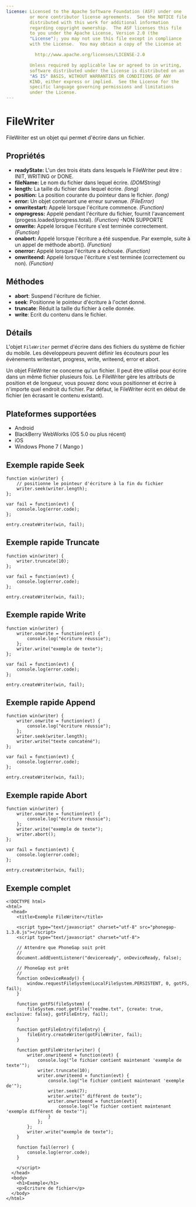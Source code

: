 ```yaml
---
license: Licensed to the Apache Software Foundation (ASF) under one
         or more contributor license agreements.  See the NOTICE file
         distributed with this work for additional information
         regarding copyright ownership.  The ASF licenses this file
         to you under the Apache License, Version 2.0 (the
         "License"); you may not use this file except in compliance
         with the License.  You may obtain a copy of the License at

           http://www.apache.org/licenses/LICENSE-2.0

         Unless required by applicable law or agreed to in writing,
         software distributed under the License is distributed on an
         "AS IS" BASIS, WITHOUT WARRANTIES OR CONDITIONS OF ANY
         KIND, either express or implied.  See the License for the
         specific language governing permissions and limitations
         under the License.
---
```


FileWriter
==========

FileWriter est un objet qui permet d'écrire dans un fichier.

Propriétés
----------

- __readyState:__ L'un des trois états dans lesquels le FileWriter peut être : INIT, WRITING or DONE.
- __fileName:__ Le nom du fichier dans lequel écrire. _(DOMString)_
- __length:__ La taille du fichier dans lequel écrire. _(long)_
- __position:__ La position courante du pointeur dans le fichier. _(long)_
- __error:__ Un objet contenant une erreur survenue. _(FileError)_
- __onwritestart:__ Appelé lorsque l'écriture commence. _(Function)_
- __onprogress:__ Appelé pendant l'écriture du fichier, fournit l'avancement (progess.loaded/progress.total). _(Function)_ -NON SUPPORTE
- __onwrite:__ Appelé lorsque l'écriture s'est terminée correctement.  _(Function)_
- __onabort:__ Appelé lorsque l'écriture a été suspendue. Par exemple, suite à un appel de méthode abort(). _(Function)_
- __onerror:__ Appelé lorsque l'écriture a échouée. _(Function)_
- __onwriteend:__ Appelé lorsque l'écriture s'est terminée (correctement ou non).  _(Function)_

Méthodes
--------

- __abort__: Suspend l'écriture de fichier. 
- __seek__: Positionne le pointeur d'écriture à l'octet donné.
- __truncate__: Réduit la taille du fichier à celle donnée.
- __write__: Ecrit du contenu dans le fichier.

Détails
-------

L'objet `FileWriter` permet d'écrire dans des fichiers du système de fichier du mobile.  Les développeurs peuvent définir les écouteurs pour les évènements writestart, progress, write, writeend, error et abort.

Un objet FileWriter ne concerne qu'un fichier. Il peut être utilisé pour écrire dans un même fichier plusieurs fois. Le FileWriter gère les attributs de position et de longueur, vous pouvez donc vous positionner et écrire à n'importe quel endroit du fichier. Par défaut, le FileWriter écrit en début de fichier (en écrasant le contenu existant).

Plateformes supportées
----------------------

- Android
- BlackBerry WebWorks (OS 5.0 ou plus récent)
- iOS
- Windows Phone 7 ( Mango )

Exemple rapide Seek
-------------------

	function win(writer) {
		// positionne le pointeur d'écriture à la fin du fichier
		writer.seek(writer.length);	
	};

	var fail = function(evt) {
    	console.log(error.code);
	};
	
    entry.createWriter(win, fail);

Exemple rapide Truncate
-----------------------

	function win(writer) {
		writer.truncate(10);	
	};

	var fail = function(evt) {
    	console.log(error.code);
	};
	
    entry.createWriter(win, fail);

Exemple rapide Write
--------------------

	function win(writer) {
		writer.onwrite = function(evt) {
        	console.log("écriture réussie");
        };
		writer.write("exemple de texte");
	};

	var fail = function(evt) {
    	console.log(error.code);
	};
	
    entry.createWriter(win, fail);

Exemple rapide Append
---------------------

	function win(writer) {
		writer.onwrite = function(evt) {
        	console.log("écriture réussie");
        };
        writer.seek(writer.length);
		writer.write("texte concaténé");
	};

	var fail = function(evt) {
    	console.log(error.code);
	};
	
    entry.createWriter(win, fail);
	
Exemple rapide Abort
--------------------

	function win(writer) {
		writer.onwrite = function(evt) {
        	console.log("écriture réussie");
        };
		writer.write("exemple de texte");
		writer.abort();
	};

	var fail = function(evt) {
    	console.log(error.code);
	};
	
    entry.createWriter(win, fail);

Exemple complet
---------------
    <!DOCTYPE html>
    <html>
      <head>
        <title>Exemple FileWriter</title>

        <script type="text/javascript" charset="utf-8" src="phonegap-1.3.0.js"></script>
        <script type="text/javascript" charset="utf-8">

        // Attendre que PhoneGap soit prêt
        //
        document.addEventListener("deviceready", onDeviceReady, false);

        // PhoneGap est prêt
        //
        function onDeviceReady() {
			window.requestFileSystem(LocalFileSystem.PERSISTENT, 0, gotFS, fail);
        }
		
		function gotFS(fileSystem) {
			fileSystem.root.getFile("readme.txt", {create: true, exclusive: false}, gotFileEntry, fail);
		}
		
		function gotFileEntry(fileEntry) {
			fileEntry.createWriter(gotFileWriter, fail);
		}
		
		function gotFileWriter(writer) {
            writer.onwriteend = function(evt) {
                console.log("le fichier contient maintenant 'exemple de texte'");
                writer.truncate(10);  
                writer.onwriteend = function(evt) {
                    console.log("le fichier contient maintenant 'exemple de'");
                    writer.seek(7);
                    writer.write(" différent de texte");
                    writer.onwriteend = function(evt){
                        console.log("le fichier contient maintenant 'exemple différent de texte'");
                    }
                };
            };
            writer.write("exemple de texte");
        }
        
        function fail(error) {
            console.log(error.code);
        }
        
        </script>
      </head>
      <body>
        <h1>Exemple</h1>
        <p>Ecriture de fichier</p>
      </body>
    </html>
